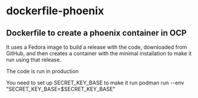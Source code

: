 # dockerfile-phoenix
## Dockerfile to create a phoenix container in OCP

It uses a Fedora image to build a release with the code, downloaded from GitHub, and then creates a container with the minimal installation to make it run using that release.

The code is run in production

You need to set up  SECRET_KEY_BASE to make it run
podman run --env "SECRET_KEY_BASE=$SECRET_KEY_BASE" <image-name>
